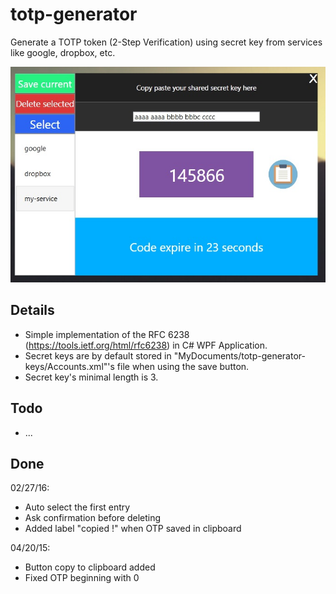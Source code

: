 # totp-generator
Generate a TOTP token (2-Step Verification) using secret key from services like google, dropbox, etc.

![alt tag](https://raw.githubusercontent.com/biji1/totp-generator/master/res/screen.jpg)

## Details
- Simple implementation of the RFC 6238 (https://tools.ietf.org/html/rfc6238) in C# WPF Application.
- Secret keys are by default stored in "MyDocuments/totp-generator-keys/Accounts.xml"'s file when using the save button.
- Secret key's minimal length is 3.

## Todo
- ...

## Done

02/27/16:
- Auto select the first entry
- Ask confirmation before deleting
- Added label "copied !" when OTP saved in clipboard

04/20/15:
- Button copy to clipboard added
- Fixed OTP beginning with 0
